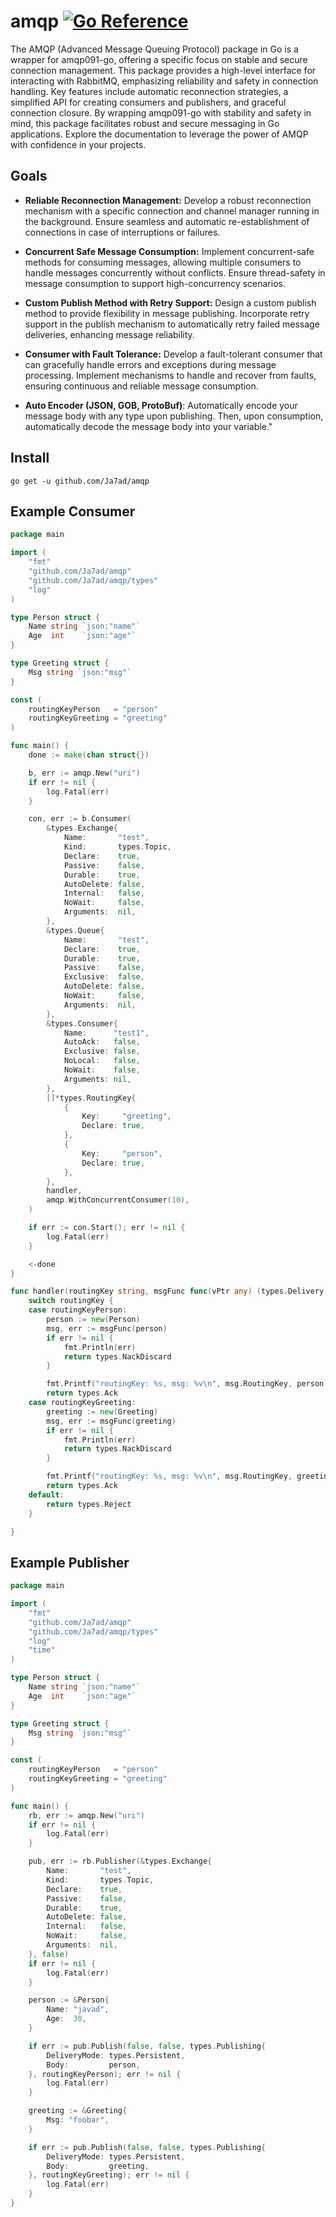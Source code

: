 # amqp [![Go Reference](https://pkg.go.dev/badge/github.com/Ja7ad/amqp.svg)](https://pkg.go.dev/github.com/Ja7ad/amqp)
The AMQP (Advanced Message Queuing Protocol) package in Go is a wrapper for amqp091-go, offering a specific focus on stable and secure connection management. This package provides a high-level interface for interacting with RabbitMQ, emphasizing reliability and safety in connection handling. Key features include automatic reconnection strategies, a simplified API for creating consumers and publishers, and graceful connection closure. By wrapping amqp091-go with stability and safety in mind, this package facilitates robust and secure messaging in Go applications. Explore the documentation to leverage the power of AMQP with confidence in your projects.

## Goals
- **Reliable Reconnection Management:** Develop a robust reconnection mechanism with a specific connection and channel manager running in the background.
Ensure seamless and automatic re-establishment of connections in case of interruptions or failures.

- **Concurrent Safe Message Consumption:** Implement concurrent-safe methods for consuming messages, allowing multiple consumers to handle messages concurrently without conflicts.
Ensure thread-safety in message consumption to support high-concurrency scenarios.

- **Custom Publish Method with Retry Support:** Design a custom publish method to provide flexibility in message publishing.
Incorporate retry support in the publish mechanism to automatically retry failed message deliveries, enhancing message reliability.

- **Consumer with Fault Tolerance:** Develop a fault-tolerant consumer that can gracefully handle errors and exceptions during message processing.
Implement mechanisms to handle and recover from faults, ensuring continuous and reliable message consumption.

- **Auto Encoder (JSON, GOB, ProtoBuf)**: Automatically encode your message body with any type upon publishing. Then, upon consumption, automatically decode the message body into your variable."

## Install

```shell
go get -u github.com/Ja7ad/amqp
```

## Example Consumer

```go
package main

import (
	"fmt"
	"github.com/Ja7ad/amqp"
	"github.com/Ja7ad/amqp/types"
	"log"
)

type Person struct {
	Name string `json:"name"`
	Age  int    `json:"age"`
}

type Greeting struct {
	Msg string `json:"msg"`
}

const (
	routingKeyPerson   = "person"
	routingKeyGreeting = "greeting"
)

func main() {
	done := make(chan struct{})

	b, err := amqp.New("uri")
	if err != nil {
		log.Fatal(err)
	}

	con, err := b.Consumer(
		&types.Exchange{
			Name:       "test",
			Kind:       types.Topic,
			Declare:    true,
			Passive:    false,
			Durable:    true,
			AutoDelete: false,
			Internal:   false,
			NoWait:     false,
			Arguments:  nil,
		},
		&types.Queue{
			Name:       "test",
			Declare:    true,
			Durable:    true,
			Passive:    false,
			Exclusive:  false,
			AutoDelete: false,
			NoWait:     false,
			Arguments:  nil,
		},
		&types.Consumer{
			Name:      "test1",
			AutoAck:   false,
			Exclusive: false,
			NoLocal:   false,
			NoWait:    false,
			Arguments: nil,
		},
		[]*types.RoutingKey{
			{
				Key:     "greeting",
				Declare: true,
			},
			{
				Key:     "person",
				Declare: true,
			},
		},
		handler,
		amqp.WithConcurrentConsumer(10),
	)

	if err := con.Start(); err != nil {
		log.Fatal(err)
	}

	<-done
}

func handler(routingKey string, msgFunc func(vPtr any) (types.Delivery, error)) types.Action {
	switch routingKey {
	case routingKeyPerson:
		person := new(Person)
		msg, err := msgFunc(person)
		if err != nil {
			fmt.Println(err)
			return types.NackDiscard
		}

		fmt.Printf("routingKey: %s, msg: %v\n", msg.RoutingKey, person)
		return types.Ack
	case routingKeyGreeting:
		greeting := new(Greeting)
		msg, err := msgFunc(greeting)
		if err != nil {
			fmt.Println(err)
			return types.NackDiscard
		}

		fmt.Printf("routingKey: %s, msg: %v\n", msg.RoutingKey, greeting)
		return types.Ack
	default:
		return types.Reject
	}

}
```

## Example Publisher

```go
package main

import (
	"fmt"
	"github.com/Ja7ad/amqp"
	"github.com/Ja7ad/amqp/types"
	"log"
	"time"
)

type Person struct {
	Name string `json:"name"`
	Age  int    `json:"age"`
}

type Greeting struct {
	Msg string `json:"msg"`
}

const (
	routingKeyPerson   = "person"
	routingKeyGreeting = "greeting"
)

func main() {
	rb, err := amqp.New("uri")
	if err != nil {
		log.Fatal(err)
	}

	pub, err := rb.Publisher(&types.Exchange{
		Name:       "test",
		Kind:       types.Topic,
		Declare:    true,
		Passive:    false,
		Durable:    true,
		AutoDelete: false,
		Internal:   false,
		NoWait:     false,
		Arguments:  nil,
	}, false)
	if err != nil {
		log.Fatal(err)
	}

	person := &Person{
		Name: "javad",
		Age:  30,
	}

	if err := pub.Publish(false, false, types.Publishing{
		DeliveryMode: types.Persistent,
		Body:         person,
	}, routingKeyPerson); err != nil {
		log.Fatal(err)
	}

	greeting := &Greeting{
		Msg: "foobar",
	}

	if err := pub.Publish(false, false, types.Publishing{
		DeliveryMode: types.Persistent,
		Body:         greeting,
	}, routingKeyGreeting); err != nil {
		log.Fatal(err)
	}
}
```
